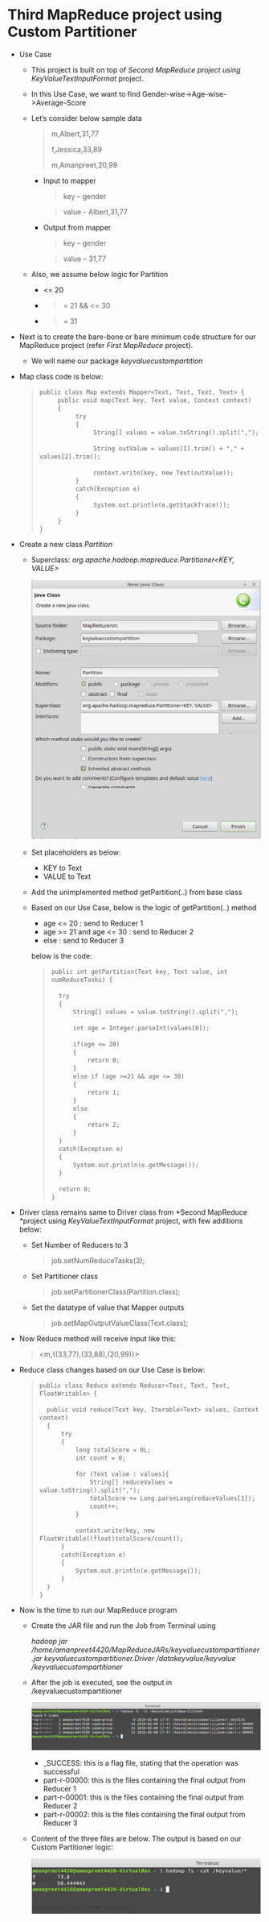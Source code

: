 # Third MapReduce project using Custom Partitioner #

- Use Case
	- This project is built on top of *Second MapReduce project using KeyValueTextInputFormat* project.
	- In this Use Case, we want to find Gender-wise->Age-wise->Average-Score
	- Let’s consider below sample data

		> m,Albert,31,77
		> 
		> f,Jessica,33,89
		>
		> m,Amanpreet,20,99

		- Input to mapper
	
			> key – gender
			
			> value - Albert,31,77

		- Output from mapper

			> key – gender

			> value – 31,77

	- Also, we assume below logic for Partition
		- <= 20
		- >= 21 && <= 30
		- >= 31

- Next is to create the bare-bone or bare minimum code structure for our MapReduce project (refer *First MapReduce* project).
	- We will name our package *keyvaluecustompartition*

- Map class code is below:

	>     public class Map extends Mapper<Text, Text, Text, Text> {
	>          public void map(Text key, Text value, Context context)
	>          {
	>               try
	>               {
	>                    String[] values = value.toString().split(",");
	>          						
	>                    String outValue = values[1].trim() + "," + values[2].trim();
	>          
	>                    context.write(key, new Text(outValue));
	>               }
	>               catch(Exception e)
	>               {
	>                    System.out.println(e.getStackTrace());
	>               }
	>          }
	>     }

- Create a new class *Partition*
	- Superclass: *org.apache.hadoop.mapreduce.Partitioner<KEY, VALUE>*
		
		![](Images/TMRP/1.png)

	- Set placeholders as below:
		- KEY to Text
		- VALUE to Text

	- Add the unimplemented method getPartition(..) from base class

	- Based on our Use Case, below is the logic of getPartition(..) method

		- age <= 20 : send to Reducer 1
		- age >= 21 and age <= 30 : send to Reducer 2
		- else : send to Reducer 3

		below is the code:

		>     public int getPartition(Text key, Text value, int numReduceTasks) {
		>     		
		>     	try
		>     	{
		>     		String[] values = value.toString().split(",");
		>     		
		>     		int age = Integer.parseInt(values[0]);
		>     		
		>     		if(age <= 20)
		>     		{
		>     			return 0;
		>     		}
		>     		else if (age >=21 && age <= 30)
		>     		{
		>     			return 1;
		>     		}
		>     		else 
		>     		{
		>     			return 2;
		>     		}
		>     	}
		>     	catch(Exception e)
		>     	{
		>     		System.out.println(e.getMessage());
		>     	}
		>     		
		>     	return 0;
		>     }

- Driver class remains same to Driver class from *Second MapReduce *project using *KeyValueTextInputFormat* project, with few additions below:

	- Set Number of Reducers to 3

		> job.setNumReduceTasks(3);

	- Set Partitioner class

		> job.setPartitionerClass(Partition.class);

	- Set the datatype of value that Mapper outputs

		> job.setMapOutputValueClass(Text.class);

- Now Reduce method will receive input like this:

	> <m,{(33,77),(33,88),(20,99)}>

- Reduce class changes based on our Use Case is below:

	>     public class Reduce extends Reducer<Text, Text, Text, FloatWritable> {
	>     
	>     	public void reduce(Text key, Iterable<Text> values, Context context)
	>     	{
	>     		try
	>     		{
	>     			long totalScore = 0L;
	>     			int count = 0;
	>     			
	>     			for (Text value : values){
	>     				String[] reduceValues = value.toString().split(",");
	>     				totalScore += Long.parseLong(reduceValues[1]);
	>     				count++;
	>     			}			
	>     			
	>     			context.write(key, new FloatWritable((float)totalScore/count));
	>     		}
	>     		catch(Exception e)
	>     		{
	>     			System.out.println(e.getMessage());
	>     		}
	>     	}
	>     }

- Now is the time to run our MapReduce program
	- Create the JAR file and run the Job from Terminal using

		*hadoop jar /home/amanpreet4420/MapReduceJARs/keyvaluecustompartitioner.jar keyvaluecustompartitioner.Driver /datakeyvalue/keyvalue /keyvaluecustompartitioner*

	- After the job is executed, see the output in /keyvaluecustompartitioner

		![](Images/TMRP/2.png)

		- _SUCCESS: this is a flag file, stating that the operation was successful
		- part-r-00000: this is the files containing the final output from Reducer 1
		- part-r-00001: this is the files containing the final output from Reducer 2
		- part-r-00002: this is the files containing the final output from Reducer 3

	- Content of the three files are below. The output is based on our Custom Partitioner logic:
	
		![](Images/SMRP/3.png)